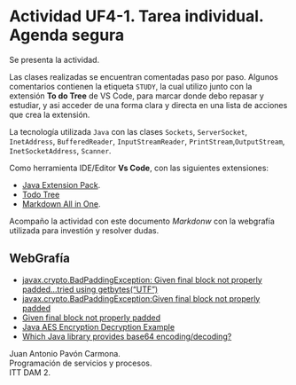 # Actividad UF4-1. Tarea individual. Agenda segura
Se presenta la actividad.

Las clases realizadas se encuentran comentadas paso por paso. Algunos comentarios contienen la etiqueta `STUDY`, la cual utilizo junto con la extensión **To do Tree** de VS Code, para marcar donde debo repasar y estudiar, y asi acceder de una forma clara y directa en una lista de acciones que crea la extensión.

La tecnología utilizada `Java` con las clases `Sockets`,  `ServerSocket`, `InetAddress`, `BufferedReader`, `InputStreamReader`, `PrintStream`,`OutputStream`, `InetSocketAddress`, `Scanner`.

Como herramienta IDE/Editor **Vs Code**, con las siguientes extensiones:
- [Java Extension Pack](https://marketplace.visualstudio.com/items?itemName=vscjava.vscode-java-pack).
- [Todo Tree](https://marketplace.visualstudio.com/items?itemName=Gruntfuggly.todo-tree)
- [Markdown All in One](https://marketplace.visualstudio.com/items?itemName=yzhang.markdown-all-in-one).

Acompaño la actividad con este documento *Markdonw* con la webgrafía utilizada para investión y resolver dudas.

## WebGrafía
- [javax.crypto.BadPaddingException: Given final block not properly padded…tried using getbytes(“UTF”)](https://stackoverflow.com/questions/35853757/javax-crypto-badpaddingexception-given-final-block-not-properly-padded-tried)
- [javax.crypto.BadPaddingException:Given final block not properly padded](https://stackoverflow.com/questions/10427205/javax-crypto-badpaddingexceptiongiven-final-block-not-properly-padded)
- [Given final block not properly padded](https://stackoverflow.com/questions/8049872/given-final-block-not-properly-padded)
- [Java AES Encryption Decryption Example](https://howtodoinjava.com/security/java-aes-encryption-example/)
- [Which Java library provides base64 encoding/decoding?](https://stackoverflow.com/questions/14413169/which-java-library-provides-base64-encoding-decoding)
 

Juan Antonio Pavón Carmona.  
Programación de servicios y procesos.  
ITT DAM 2.
